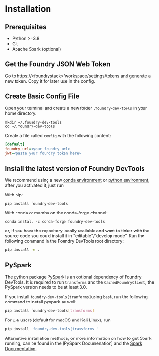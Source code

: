 # Installation

## Prerequisites

- Python >=3.8
- Git
- Apache Spark (optional)

## Get the Foundry JSON Web Token

Go to https://\<foundrystack\>/workspace/settings/tokens and generate a new token.
Copy it for later use in the config.

## Create Basic Config File

Open your terminal and create a new folder `.foundry-dev-tools` in your home directory.

```shell
mkdir ~/.foundry-dev-tools
cd ~/.foundry-dev-tools
```

Create a file called `config` with the following content:

```ini
[default]
foundry_url=<your foundry_url>
jwt=<paste your foundry token here>
```

## Install the latest version of Foundry DevTools

We recommend using a new [conda environment] or [python environment],
after you activated it, just run:

With pip:

```shell
pip install foundry-dev-tools
```

With conda or mamba on the conda-forge channel:

```shell
conda install -c conda-forge foundry-dev-tools
```

or, if you have the repository locally available and want to tinker with the source code
you could install it in "editable"/"develop mode". Run the following command in
the Foundry DevTools root directory:

```bash
pip install -e .
```

## PySpark

The python package [PySpark](https://pypi.org/project/pyspark/) is an optional dependency of Foundry DevTools.
It is required to run `transforms` and the `CachedFoundryClient`, the PySpark version needs to be at least 3.0.

If you install `foundry-dev-tools[tranforms]`using `bash`, run the following command to install pyspark as well:

```bash
pip install foundry-dev-tools[transforms]
```
For `zsh` users (default for macOS and Kali Linux), run
```zsh
pip install 'foundry-dev-tools[transforms]'
```

Alternative installation methods, or more information on how to get Spark running,
can be found in the [PySpark Documenation] and the [Spark Documentation].

[PySpark Documentation]: https://spark.apache.org/docs/latest/api/python/getting_started/install.html
[Spark Documentation]: https://spark.apache.org/docs/latest/
[conda environment]: https://docs.conda.io/projects/conda/en/latest/user-guide/tasks/manage-environments.html
[python environment]: https://docs.python.org/3/library/venv.html
